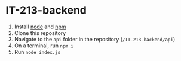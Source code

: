 # IT-213-backend
1. Install [node](https://nodejs.org/en) and [npm](https://docs.npmjs.com/downloading-and-installing-node-js-and-npm)
2. Clone this repository
3. Navigate to the `api` folder in the repository (`/IT-213-backend/api`)
4. On a terminal, run `npm i`
5. Run `node index.js`
